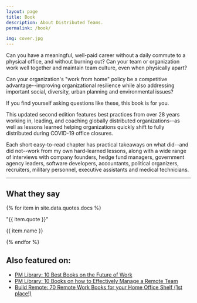 ```yaml
---
layout: page
title: Book
description: About Distributed Teams.
permalink: /book/

img: cover.jpg
---
```


Can you have a meaningful, well-paid career without a daily commute to a physical office, and without burning out? Can your team or organization work well together and maintain team culture, even when physically apart?

Can your organization's "work from home" policy be a competitive advantage--improving organizational resilience while also addressing important social, diversity, urban planning and environmental issues?

If you find yourself asking questions like these, this book is for you.

This updated second edition features best practices from over 28 years working in, leading, and coaching globally distributed organizations--as well as lessons learned helping organizations quickly shift to fully distributed during COVID-19 office closures.

Each short easy-to-read chapter has practical takeaways on what did--and did not--work from my own hard-learned lessons, along with a wide range of interviews with company founders, hedge fund managers, government agency leaders, software developers, accountants, political organizers, recruiters, military personnel, executive assistants and medical technicians.

---

   <div class="container quotes">
        <div class="row">
            <div class="col-md-12">
                <h2>What they say</h2>
            </div>
        </div>
        <div class="row">
            <div class="col-md-12">
                {% for item in site.data.quotes.docs %}
                <p class="lead">"{{ item.quote }}"</p>
                <p>{{ item.name }}</p>
                {% endfor %}
            </div>
        </div>
    </div>
    
## Also featured on:
* [PM Library: 10 Best Books on the Future of Work](https://thepmlibrary.com/collections/10-best-books-on-the-future-of-work/)
* [PM Library: 10 Books on how to Effectively Manage a Remote Team](https://medium.com/the-pm-library/10-books-on-how-to-effectively-manage-a-remote-team-b49b6fa14436)
* [Build Remote: 70 Remote Work Books for your Home Office Shelf (1st place!)](https://buildremote.co/products/books/work-from-home-books/)

